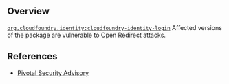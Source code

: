 ## Overview
[`org.cloudfoundry.identity:cloudfoundry-identity-login`](http://search.maven.org/#search%7Cga%7C1%7Ca%3A%22cloudfoundry-identity-login%22)
Affected versions of the package are vulnerable to Open Redirect attacks.

## References
- [Pivotal Security Advisory](https://pivotal.io/security/cve-2015-3190)
